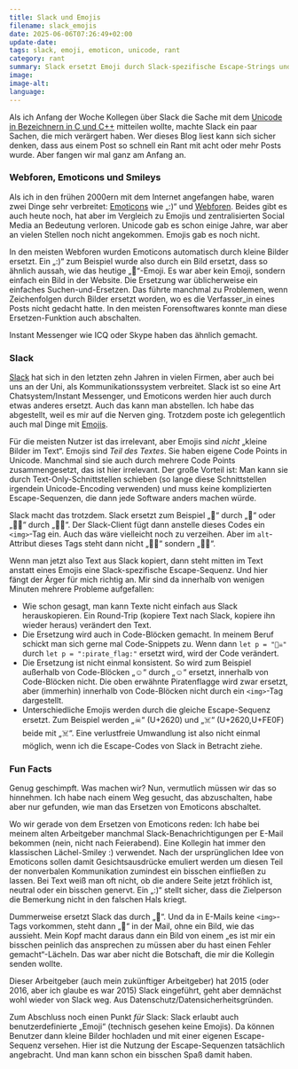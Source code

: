 ```yaml
---
title: Slack und Emojis
filename: slack_emojis
date: 2025-06-06T07:26:49+02:00
update-date:
tags: slack, emoji, emoticon, unicode, rant
category: rant
summary: Slack ersetzt Emoji durch Slack-spezifische Escape-Strings und macht mir dabei meine Nachrichten kaputt.
image:
image-alt:
language:
---
```


Als ich Anfang der Woche Kollegen über Slack die Sache mit dem [Unicode in Bezeichnern in C und C++](/blogposts/unicode_bezeichner) mitteilen wollte, machte Slack ein paar Sachen, die mich verärgert haben. Wer dieses Blog liest kann sich sicher denken, dass aus einem Post so schnell ein Rant mit acht oder mehr Posts wurde. Aber fangen wir mal ganz am Anfang an.

### Webforen, Emoticons und Smileys

Als ich in den frühen 2000ern mit dem Internet angefangen habe, waren zwei Dinge sehr verbreitet: [Emoticons](https://de.wikipedia.org/wiki/Emoticon) wie „:)“ und [Webforen](https://de.wikipedia.org/wiki/Internetforum). Beides gibt es auch heute noch, hat aber im Vergleich zu Emojis und zentralisierten Social Media an Bedeutung verloren. Unicode gab es schon einige Jahre, war aber an vielen Stellen noch nicht angekommen. Emojis gab es noch nicht.

In den meisten Webforen wurden Emoticons automatisch durch kleine Bilder ersetzt. Ein „:)“ zum Beispiel wurde also durch ein Bild ersetzt, dass so ähnlich aussah, wie das heutige „🙂“-Emoji. Es war aber kein Emoji, sondern einfach ein Bild in der Website. Die Ersetzung war üblicherweise ein einfaches Suchen-und-Ersetzen. Das führte manchmal zu Problemen, wenn Zeichenfolgen durch Bilder ersetzt worden, wo es die Verfasser_in eines Posts nicht gedacht hatte. In den meisten Forensoftwares konnte man diese Ersetzen-Funktion auch abschalten.

Instant Messenger wie ICQ oder Skype haben das ähnlich gemacht.

### Slack

[Slack](https://de.wikipedia.org/wiki/Slack_(Software)) hat sich in den letzten zehn Jahren in vielen Firmen, aber auch bei uns an der Uni, als Kommunikationssystem verbreitet. Slack ist so eine Art Chatsystem/Instant Messenger, und Emoticons werden hier auch durch etwas anderes ersetzt. Auch das kann man abstellen. Ich habe das abgestellt, weil es mir auf die Nerven ging. Trotzdem poste ich gelegentlich auch mal Dinge mit [Emojis](https://de.wikipedia.org/wiki/Emoji).

Für die meisten Nutzer ist das irrelevant, aber Emojis sind _nicht_ „kleine Bilder im Text“. Emojis sind _Teil des Textes_. Sie haben eigene Code Points in Unicode. Manchmal sind sie auch durch mehrere Code Points zusammengesetzt, das ist hier irrelevant. Der große Vorteil ist: Man kann sie durch Text-Only-Schnittstellen schieben (so lange diese Schnittstellen irgendein Unicode-Encoding verwenden) und muss keine komplizierten Escape-Sequenzen, die dann jede Software anders machen würde.

Slack macht das trotzdem. Slack ersetzt zum Beispiel „🙂“ durch „:slightly_smiling_face:“ oder „🏴‍☠️“ durch „:pirate_flag:“. Der Slack-Client fügt dann anstelle dieses Codes ein `<img>`-Tag ein. Auch das wäre vielleicht noch zu verzeihen. Aber im `alt`-Attribut dieses Tags steht dann nicht „🏴‍☠️“ sondern „:pirate_flag:“.

Wenn man jetzt also Text aus Slack kopiert, dann steht mitten im Text anstatt eines Emojis eine Slack-spezifische Escape-Sequenz. Und hier fängt der Ärger für mich richtig an. Mir sind da innerhalb von wenigen Minuten mehrere Probleme aufgefallen:

- Wie schon gesagt, man kann Texte nicht einfach aus Slack herauskopieren. Ein Round-Trip (kopiere Text nach Slack, kopiere ihn wieder heraus) verändert den Text.
- Die Ersetzung wird auch in Code-Blöcken gemacht. In meinem Beruf schickt man sich gerne mal Code-Snippets zu. Wenn dann `let p = "🏴‍☠️"` durch `let p = ":pirate_flag:"` ersetzt wird, wird der Code verändert.
- Die Ersetzung ist nicht einmal konsistent. So wird zum Beispiel außerhalb von Code-Blöcken „☺“ durch „:relaxed:“ ersetzt, innerhalb von Code-Blöcken nicht. Die oben erwähnte Piratenflagge wird zwar ersetzt, aber (immerhin) innerhalb von Code-Blöcken nicht durch ein `<img>`-Tag dargestellt.
- Unterschiedliche Emojis werden durch die gleiche Escape-Sequenz ersetzt. Zum Beispiel werden „☠“ (U+2620) und „☠️“ (U+2620,U+FE0F) beide mit „:skull_and_crossbones:“. Eine verlustfreie Umwandlung ist also nicht einmal möglich, wenn ich die Escape-Codes von Slack in Betracht ziehe.

### Fun Facts

Genug geschimpft. Was machen wir? Nun, vermutlich müssen wir das so hinnehmen. Ich habe nach einem Weg gesucht, das abzuschalten, habe aber nur gefunden, wie man das Ersetzen von Emoticons abschaltet.

Wo wir gerade von dem Ersetzen von Emoticons reden: Ich habe bei meinem alten Arbeitgeber manchmal Slack-Benachrichtigungen per E-Mail bekommen (nein, nicht nach Feierabend). Eine Kollegin hat immer den klassischen Lächel-Smiley :) verwendet. Nach der ursprünglichen Idee von Emoticons sollen damit Gesichtsausdrücke emuliert werden um diesen Teil der nonverbalen Kommunikation zumindest ein bisschen einfließen zu lassen. Bei Text weiß man oft nicht, ob die andere Seite jetzt fröhlich ist, neutral oder ein bisschen genervt. Ein „:)“ stellt sicher, dass die Zielperson die Bemerkung nicht in den falschen Hals kriegt.

Dummerweise ersetzt Slack das durch „:slightly_smiling_face:“. Und da in E-Mails keine `<img>`-Tags vorkommen, steht dann „:slightly_smiling_face:“ in der Mail, ohne ein Bild, wie das aussieht. Mein Kopf macht daraus dann ein Bild von einem „es ist mir ein bisschen peinlich das ansprechen zu müssen aber du hast einen Fehler gemacht“-Lächeln. Das war aber nicht die Botschaft, die mir die Kollegin senden wollte.

Dieser Arbeitgeber (auch mein zukünftiger Arbeitgeber) hat 2015 (oder 2016, aber ich glaube es war 2015) Slack eingeführt, geht aber demnächst wohl wieder von Slack weg. Aus Datenschutz/Datensicherheitsgründen.

Zum Abschluss noch einen Punkt _für_ Slack: Slack erlaubt auch benutzerdefinierte „Emoji“ (technisch gesehen keine Emojis). Da können Benutzer dann kleine Bilder hochladen und mit einer eigenen Escape-Sequenz versehen. Hier ist die Nutzung der Escape-Sequenzen tatsächlich angebracht. Und man kann schon ein bisschen Spaß damit haben.
